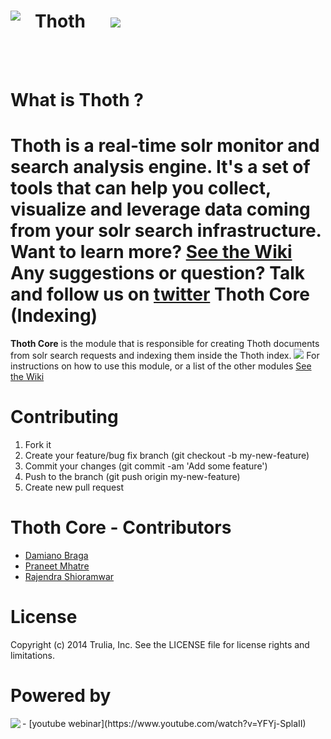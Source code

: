 <img align="left" src="img/thoth.png?raw=true">  &nbsp;&nbsp; Thoth  &nbsp;&nbsp;&nbsp;&nbsp; <img src="https://travis-ci.org/trulia/thoth.svg">
======================
<br><br>

What is Thoth ?
=====================
**Thoth** is a real-time solr monitor and search analysis engine. It's a set of tools that can help you collect, visualize and leverage data coming from your solr search infrastructure.
Want to learn more? [See the Wiki](https://github.com/trulia/thoth/wiki)
<br>
Any suggestions or question? Talk and follow us on [twitter](https://twitter.com/Project_Thoth)
Thoth Core (Indexing)
======================
**Thoth Core** is the module that is responsible for creating Thoth documents from solr search requests and indexing them inside the Thoth index.
<img src="img/thoth-core-schema.png?raw=true"> 
For instructions on how to use this module, or a list of the other modules [See the Wiki](https://github.com/trulia/thoth/wiki)

Contributing
=======================
1. Fork it
2. Create your feature/bug fix branch (git checkout -b my-new-feature)
3. Commit your changes (git commit -am 'Add some feature')
4. Push to the branch (git push origin my-new-feature)
5. Create new pull request

Thoth Core - Contributors
=======================
- [Damiano Braga](https://github.com/dbraga)
- [Praneet Mhatre](https://github.com/pmhatre)
- [Rajendra Shioramwar](https://github.com/rshioramwar)

License
=============
Copyright (c) 2014 Trulia, Inc. See the LICENSE file for license rights and limitations.

Powered by
=============
<img align="left" src="img/powered-trulia.png?raw=true">
- [youtube webinar](https://www.youtube.com/watch?v=YFYj-SplaII)
